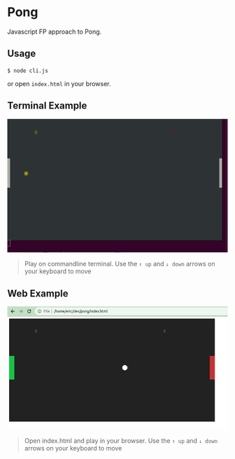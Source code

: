 # Pong
Javascript FP approach to Pong.

## Usage

```
$ node cli.js
```

or open `index.html` in your browser.

## Terminal Example

![alt text](/peek-cli.gif)

> Play on commandline terminal. Use the  `↑ up` and `↓ down` arrows on your keyboard to move

## Web Example
![alt text](/peek-web.gif)

> Open index.html and play in your browser. Use the  `↑ up` and `↓ down` arrows on your keyboard to move
